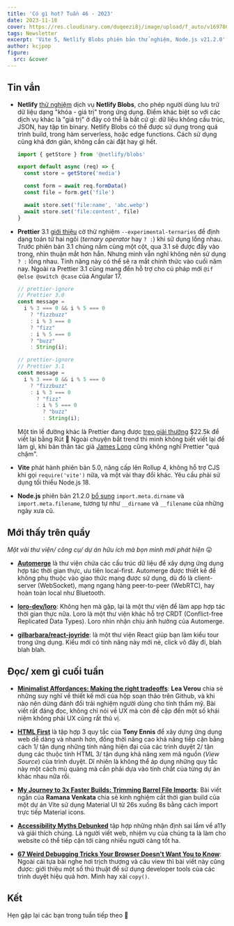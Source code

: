 ```yaml
---
title: 'Có gì hot? Tuần 46 - 2023'
date: 2023-11-18
cover: https://res.cloudinary.com/duqeezi8j/image/upload/f_auto/v1697868608/ehkoo/newsletters/w46-2023.png
tags: Newsletter
excerpt: 'Vite 5, Netlify Blobs phiên bản thử nghiệm, Node.js v21.2.0'
author: kcjpop
figure:
  src: &cover
---
```


## Tin vắn

- **Netlify** [thử nghiệm](https://www.netlify.com/blog/introducing-netlify-blobs-beta/) dịch vụ **Netlify Blobs**, cho phép người dùng lưu trữ dữ liệu dạng "khóa - giá trị" trong ứng dụng. Điểm khác biệt so với các dịch vụ khác là "giá trị" ở đây có thể là bất cứ gì: dữ liệu không cấu trúc, JSON, hay tập tin binary. Netlify Blobs có thể được sử dụng trong quá trình build, trong hàm serverless, hoặc edge functions. Cách sử dụng cũng khá đơn giản, không cần cài đặt hay gì hết.

  ```js
  import { getStore } from '@netlify/blobs'

  export default async (req) => {
    const store = getStore('media')

    const form = await req.formData()
    const file = form.get('file')

    await store.set('file:name', 'abc.webp')
    await store.set('file:content', file)
  }
  ```

- **Prettier** 3.1 [giới thiệu](https://prettier.io/blog/2023/11/13/3.1.0.html) cờ thử nghiệm `--experimental-ternaries` để định dạng toán tử hai ngôi (_ternary operator_ hay `? :`) khi sử dụng lồng nhau. Trước phiên bản 3.1 chúng nằm cùng một cột, qua 3.1 sẽ được đẩy vào trong, nhìn thuận mắt hơn hẳn. Nhưng mình vẫn nghĩ không nên sử dụng `? :` lồng nhau. Tính năng này có thể sẽ ra mắt chính thức vào cuối năm nay. Ngoài ra Prettier 3.1 cũng mang đến hỗ trợ cho cú pháp mới `@if @else @switch @case` của Angular 17.

  ```js
  // prettier-ignore
  // Prettier 3.0
  const message =
    i % 3 === 0 && i % 5 === 0
      ? "fizzbuzz"
      : i % 3 === 0
      ? "fizz"
      : i % 5 === 0
      ? "buzz"
      : String(i);

  // prettier-ignore
  // Prettier 3.1
  const message =
    i % 3 === 0 && i % 5 === 0
      ? "fizzbuzz"
      : i % 3 === 0
        ? "fizz"
        : i % 5 === 0
          ? "buzz"
          : String(i);
  ```

  Một tin lề đường khác là Prettier đang được [treo giải thưởng](https://console.algora.io/challenges/prettier) $22.5k để viết lại bằng Rút 🦀 Ngoài chuyện bắt trend thì mình không biết viết lại để làm gì, khi bản thân tác giả [James Long](https://twitter.com/jlongster/status/1722743360769626240) cũng không nghĩ Prettier "quá chậm".

- **Vite** phát hành phiên bản 5.0, nâng cấp lên Rollup 4, không hỗ trợ CJS khi gọi `require('vite')` nữa, và một vài thay đổi khác. Yêu cầu phải sử dụng tối thiểu Node.js 18.

- **Node.js** phiên bản 21.2.0 [bổ sung](https://nodejs.org/en/blog/release/v21.2.0) `import.meta.dirname` và `import.meta.filename`, tương tự như `__dirname` và `__filename` của những ngày xưa cũ.

## Mới thấy trên quầy

_Một vài thư viện/ công cụ/ dự án hữu ích mà bọn mình mới phát hiện_ 😛

- [**Automerge**](https://automerge.org/) là thư viện chứa các cấu trúc dữ liệu để xây dựng ứng dụng hợp tác thời gian thực, ưu tiên local-first. Automerge được thiết kế để không phụ thuộc vào giao thức mạng được sử dụng, dù đó là client-server (WebSocket), mạng ngang hàng peer-to-peer (WebRTC), hay hoàn toàn local như Bluetooth.

- [**loro-dev/loro**](https://github.com/loro-dev/loro): Không hẹn mà gặp, lại là một thư viện để làm app hợp tác thời gian thực nữa. Loro là một thư viện khác hỗ trợ CRDT (Conflict-free Replicated Data Types). Loro nhìn nhận chịu ảnh hưởng của Automerge.

- [**gilbarbara/react-joyride**](https://github.com/gilbarbara/react-joyride): là một thư viện React giúp bạn làm kiểu tour trong ứng dụng. Kiểu mới có tính năng này mới nè, click vô đây đi, blah blah blah.

## Đọc/ xem gì cuối tuần

- [**Minimalist Affordances: Making the right tradeoffs**](https://lea.verou.me/blog/2023/minimalist-affordances/): **Lea Verou** chia sẻ những suy nghĩ về thiết kế mới của hộp soạn thảo trên Github, và khi nào nên dừng đánh đổi trải nghiệm người dùng cho tính thẩm mỹ. Bài viết rất đáng đọc, không chỉ nói về UX mà còn đề cập đến một số khái niệm không phải UX cũng rất thú vị.

- [**HTML First**](https://html-first.com/) là tập hợp 3 quy tắc của **Tony Ennis** để xây dựng ứng dụng web dễ dàng và nhanh hơn, đồng thời nâng cao khả năng tiếp cận bằng cách 1/ tận dụng những tính năng hiện đại của các trình duyệt 2/ tận dụng các thuộc tính HTML 3/ tận dụng khả năng xem mã nguồn (_View Source_) của trình duyệt. Dĩ nhiên là không thể áp dụng những quy tắc này một cách mù quáng mà cần phải dựa vào tính chất của từng dự án khác nhau nữa rồi.

- [**My Journey to 3x Faster Builds: Trimming Barrel File Imports**](https://blog.vramana.com/posts/barrel_files_slow_build/): Bài viết ngắn của **Ramana Venkata** chia sẻ kinh nghiệm cắt thời gian build của một dự án Vite sử dụng Material UI từ 26s xuống 8s bằng cách import trực tiếp Material icons.

- [**Accessibility Myths Debunked**](https://a11ymyths.com/) tập hợp những nhận định sai lầm về a11y và giải thích chúng. Là người viết web, nhiệm vụ của chúng ta là làm cho website có thể tiếp cận tới càng nhiều người càng tốt ha.

- [**67 Weird Debugging Tricks Your Browser Doesn't Want You to Know**](https://alan.norbauer.com/articles/browser-debugging-tricks): Ngoài cái tựa bài nghe hơi trịch thượng và câu view thì bài viết này cũng được: giới thiệu một số thủ thuật để sử dụng developer tools của các trình duyệt hiệu quả hơn. Mình hay xài `copy()`.

## Kết

Hẹn gặp lại các bạn trong tuần tiếp theo 👋
